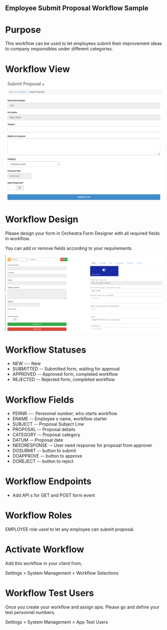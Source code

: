 ## Employee Submit Proposal Workflow Sample

# Purpose

This workflow can be used to let employees submit their improvement ideas to company responsibles under different categories.

# Workflow View

<img src="ess_submit_proposal_form.PNG" alt="Form Design"/>

# Workflow Design

Please design your form in Orchestra Form Designer with all required fields in workflow. 

You can add or remove fields according to your requirements.

<img src="ess_submit_proposal_formdesign.PNG" alt="Form Design"/>

# Workflow Statuses

- NEW --- New
- SUBMITTED -- Submitted form, waiting for approval
- APPROVED -- Approved form, completed workflow
- REJECTED  --  Rejected form, completed workflow

# Workflow Fields

- PERNR --- Personnel number, who starts workflow
- ENAME -- Employee s name, workflow starter
- SUBJECT -- Proposal Subject Line
- PROPOSAL  --  Proposal details
- CATEGORY  --  Proposal category
- DATUM -- Proposal date
- NEEDRESPONSE -- User need response for proposal from approver
- DOSUBMIT -- button to submit
- DOAPPROVE -- button to approve
- DOREJECT -- button to reject

# Workflow Endpoints

- Add API s for GET and POST form event

# Workflow Roles

EMPLOYEE role used to let any employee can submit proposal.

# Activate Workflow

Add this workflow in your client from,

Settings > System Management > Workflow Selections

# Workflow Test Users

Once you create your workflow and assign apis. Please go and define your test personnel numbers.

Settings > System Management > App Test Users
